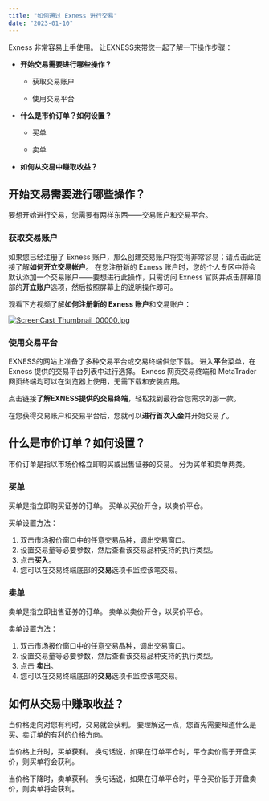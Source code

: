 ```yaml
---
title: "如何通过 Exness 进行交易"
date: "2023-01-10"
---
```


Exness 非常容易上手使用。 让EXNESS来带您一起了解一下操作步骤：

- **开始交易需要进行哪些操作？**

    - 获取交易账户

    - 使用交易平台

- **什么是市价订单？如何设置？**

    - 买单

    - 卖单

- **如何从交易中赚取收益？**

## **开始交易需要进行哪些操作？**

要想开始进行交易，您需要有两样东西——交易账户和交易平台。

### **获取交易账户**

如果您已经注册了 Exness 账户，那么创建交易账户将变得非常容易；请点击此链接了解**如何开立交易帐户**。 在您注册新的 Exness 账户时，您的个人专区中将会默认添加一个交易账户——要想进行此操作，只需访问 Exness 官网并点击屏幕顶部的**开立账户**选项，然后按照屏幕上的说明操作即可。

观看下方视频了解**如何注册新的 Exness 账户**和交易账户：

[![ScreenCast_Thumbnail_00000.jpg](https://get.exness.help/hc/article_attachments/4442752475154/ScreenCast_Thumbnail_00000.jpg)](https://haokan.baidu.com/v?vid=4161871976850577379&pd=pcshare)

### **使用交易平台**

EXNESS的网站上准备了多种交易平台或交易终端供您下载。 进入**平台**菜单，在 Exness 提供的交易平台列表中进行选择。 Exness 网页交易终端和 MetaTrader 网页终端均可以在浏览器上使用，无需下载和安装应用。

点击链接**了解EXNESS提供的交易终端**，轻松找到最符合您需求的那一款。

在您获得交易账户和交易平台后，您就可以**进行首次入金**并开始交易了。

## **什么是市价订单？如何设置？**

市价订单是指以市场价格立即购买或出售证券的交易。 分为买单和卖单两类。

### **买单**

买单是指立即购买证券的订单。 买单以买价开仓，以卖价平仓。

买单设置方法：

1. 双击市场报价窗口中的任意交易品种，调出交易窗口。
2. 设置交易量等必要参数，然后查看该交易品种支持的执行类型。
3. 点击**买入**。
4. 您可以在交易终端底部的**交易**选项卡监控该笔交易。

### **卖单**

卖单是指立即出售证券的订单。 卖单以卖价开仓，以买价平仓。

卖单设置方法：

1. 双击市场报价窗口中的任意交易品种，调出交易窗口。
2. 设置交易量等必要参数，然后查看该交易品种支持的执行类型。
3. 点击 **卖出**。
4. 您可以在交易终端底部的**交易**选项卡监控该笔交易。

## **如何从交易中赚取收益？**

当价格走向对您有利时，交易就会获利。 要理解这一点，您首先需要知道什么是买、卖订单的有利的价格方向。

当价格上升时，买单获利。 换句话说，如果在订单平仓时，平仓卖价高于开盘买价，则买单将会获利。

当价格下降时，卖单获利。 换句话说，如果在订单平仓时，平仓买价低于开盘卖价，则卖单将会获利。
